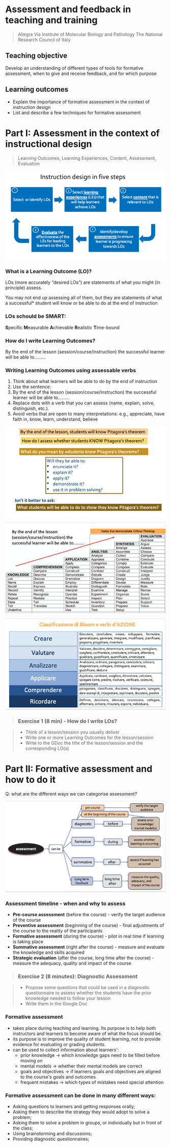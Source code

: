 # Assessment and feedback in teaching and training

> Allegra Via
> Institute of Molecular Biology and Pathology
> The National Research Council of Italy

## Teaching objective
Develop an understanding of different types of tools for formative assessment, when to give and receive feedback, and for which purpose

## Learning outcomes
- Explain the importance of formative assessment in the context of instruction design
- List and describe a few techniques for formative assessment

# Part I: Assessment in the context of instructional design 
> Learning Outcomes, Learning Experiences, Content, Assessment, Evaluation

![instruction_design](./images/instruction_design.png)

### What is a Learning Outcome (LO)?

LOs (more accurately “desired LOs”) are statements of what you might (in principle) assess. 

You may not end up assessing all of them, but they are statements of what a successful* student will know or be able to do at the end of instruction

### LOs schould be SMART:

**S**pecific
**M**easurable
**A**chievable
**R**ealistic
**T**ime-bound

### How do I write Learning Outcomes?

By the end of the lesson (session/course/instruction) the successful learner will be able to......... 

### Writing Learning Outcomes using assessable verbs

1. Think about what learners will be able to do by the end of instruction
2. Use the sentence: 
3. By the end of the lesson (session/course/instruction) the successful learner will be able to......... 
4. Replace dots with a verb that you can assess (name, explain, solve, distinguish, etc.).
5. Avoid verbs that are open to many interpretations: e.g., appreciate, have faith in, know, learn, understand, believe

![example_pitagora_theorem](./images/pitagora_theorem.png)

![assessable_verbs](./images/assessable_verbs.png)

![bloom_verbs](./images/bloom_verbs.png)

> ### Exercise 1 (8 min) - How do I write LOs?

> - Think of a lesson/session you usually deliver 
> - Write one or more Learning Outcomes for the lesson/session
> - Write to the GDoc the title of the lesson/session and the corresponding LO(s)

# Part II: Formative assessment and how to do it

Q: what are the different ways we can categorise assessment?

![categories_of_assessment](./images/assessment_categories.png)

### Assessment timeline - when and why to assess

- **Pre-course assessment** (before the course) - verify the target audience of the course
- **Preventive assessment** (beginning of the course) - final adjustments of the course to the reality of the participants
- **Formative assessment** (during the course) - pilot in real time if learning is taking place
- **Summative assessment** (right after the course) - measure and evaluate the knowledge and skills acquired
- **Strategic evaluation** (after the course, long time after the course) - measure the adequacy, quality and impact of the course

> ### Exercise 2 (8 minutes): Diagnostic Assessment

> - Propose some questions that could be used in a diagnostic questionnaire to assess whether the students have the prior knowledge needed to follow your lesson
> - Write them in the Google Doc

### Formative assessment

- takes place during teaching and learning. Its purpose is to help both instructors and learners to become aware of what the focus should be.
- its purpose is to improve the quality of student learning, not to provide evidence for evaluating or grading students.
- can be used to collect information about learners':
    - prior knowledge -> which knowledge gaps need to be filled before moving on
    - mental models -> whether their mental models are correct
    - goals and objectives -> if learners goals and objectives are aligned to the course's goals and outcomes
    - frequent mistakes -> which types of mistakes need special attention

### Formative assessment can be done in many different ways:

- Asking questions to learners and getting responses orally;
- Asking them to describe the strategy they would adopt to solve a problem;
- Asking them to solve a problem in groups, or individually but in front of the class;
- Using brainstorming and discussions;
- Providing diagnostic questionnaires;





